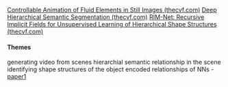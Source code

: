[Controllable Animation of Fluid Elements in Still Images (thecvf.com)](https://openaccess.thecvf.com/content/CVPR2022/papers/Mahapatra_Controllable_Animation_of_Fluid_Elements_in_Still_Images_CVPR_2022_paper.pdf)
[Deep Hierarchical Semantic Segmentation (thecvf.com)](https://openaccess.thecvf.com/content/CVPR2022/papers/Li_Deep_Hierarchical_Semantic_Segmentation_CVPR_2022_paper.pdf)
[RIM-Net: Recursive Implicit Fields for Unsupervised Learning of Hierarchical Shape Structures (thecvf.com)](https://openaccess.thecvf.com/content/CVPR2022/papers/Niu_RIM-Net_Recursive_Implicit_Fields_for_Unsupervised_Learning_of_Hierarchical_Shape_CVPR_2022_paper.pdf)

#### Themes 
generating video from scenes
hierarchial semantic relationship in the scene
identifying shape structures of the object
encoded relationships of NNs - [paper1](https://openaccess.thecvf.com/content/CVPR2022/papers/Niu_RIM-Net_Recursive_Implicit_Fields_for_Unsupervised_Learning_of_Hierarchical_Shape_CVPR_2022_paper.pdf)